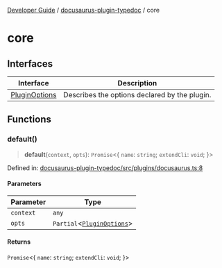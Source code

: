 [Developer Guide](../../README.md) / [docusaurus-plugin-typedoc](../README.md) / core

# core

## Interfaces

| Interface | Description |
| ------ | ------ |
| [PluginOptions](interfaces/PluginOptions.md) | Describes the options declared by the plugin. |

## Functions

### default()

> **default**(`context`, `opts`): `Promise`\<\{ `name`: `string`; `extendCli`: `void`; \}\>

Defined in: [docusaurus-plugin-typedoc/src/plugins/docusaurus.ts:8](https://github.com/typedoc2md/typedoc-plugin-markdown/blob/main/packages/docusaurus-plugin-typedoc/src/plugins/docusaurus.ts#L8)

#### Parameters

| Parameter | Type |
| ------ | ------ |
| `context` | `any` |
| `opts` | `Partial`\<[`PluginOptions`](interfaces/PluginOptions.md)\> |

#### Returns

`Promise`\<\{ `name`: `string`; `extendCli`: `void`; \}\>
